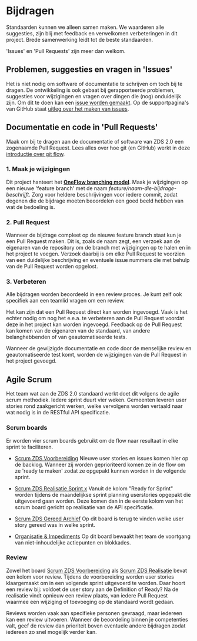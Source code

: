 # Bijdragen

Standaarden kunnen we alleen samen maken. We waarderen alle suggesties, zijn blij met feedback en verwelkomen verbeteringen in dit project. Brede samenwerking leidt tot de beste standaarden.

'Issues' en 'Pull Requests' zijn meer dan welkom.


## Problemen, suggesties en vragen in 'Issues'

Het is niet nodig om software of documentatie te schrijven om toch bij te dragen. De ontwikkeling is ook gebaat bij gerapporteerde problemen, suggesties voor wijzigingen en vragen over dingen die (nog) onduidelijk zijn. Om dit te doen kan een [issue worden gemaakt](https://github.com/VNG-Realisatie/gemma-zaken/issues). Op de supportpagina's van GitHub staat [uitleg over het maken van issues](https://help.github.com/articles/creating-an-issue/).


## Documentatie en code in 'Pull Requests'

Maak om bij te dragen aan de documentatie of software van ZDS 2.0 een zogenaamde Pull Request. Lees alles over hoe git (en GitHub) werkt in deze [introductie over git flow](https://guides.github.com/introduction/flow/).

### 1. Maak je wijzigingen

Dit project hanteert het **[OneFlow branching model](http://endoflineblog.com/oneflow-a-git-branching-model-and-workflow)**. Maak je wijzigingen op een nieuwe 'feature branch' met de naam *feature/naam-die-bijdrage-beschrijft*. Zorg voor heldere beschrijvingen voor iedere commit, zodat degenen die de bijdrage moeten beoordelen een goed beeld hebben van wat de bedoeling is.

### 2. Pull Request

Wanneer de bijdrage compleet op de nieuwe feature branch staat kun je een Pull Request maken. Dit is, zoals de naam zegt, een verzoek aan de eigenaren van de repository om de branch met wijzigingen op te halen en in het project te voegen. Verzoek daarbij is om elke Pull Request te voorzien van een duidelijke beschrijving en eventuele issue nummers die met behulp van de Pull Request worden opgelost.

### 3. Verbeteren

Alle bijdragen worden beoordeeld in een review proces. Je kunt zelf ook specifiek aan een teamlid vragen om een review.

Het kan zijn dat een Pull Request direct kan worden ingevoegd. Vaak is het echter nodig om nog het e.e.a. te verbeteren aan de Pull Request voordat deze in het project kan worden ingevoegd. Feedback op de Pull Request kan komen van de eigenaren van de standaard, van andere belanghebbenden of van geautomatiseerde tests.

Wanneer de gewijzigde documentatie en code door de menselijke review en geautomatiseerde test komt, worden de wijzigingen van de Pull Request in het project gevoegd.


## Agile Scrum

Het team wat aan de ZDS 2.0 standaard werkt doet dit volgens de agile scrum methodiek. Iedere sprint duurt vier weken. Gemeenten leveren user stories rond zaakgericht werken, welke vervolgens worden vertaald naar wat nodig is in de RESTful API specificatie.

### Scrum boards
Er worden vier scrum boards gebruikt om de flow naar resultaat in elke sprint te faciliteren.

- [Scrum ZDS Voorbereiding](https://github.com/VNG-Realisatie/gemma-zaken/projects/1)
  Nieuwe user stories en issues komen hier op de backlog. Wanneer zij worden geprioriteerd komen ze in de flow om ze 'ready te maken' zodat ze opgepakt kunnen worden in de volgende sprint.

- [Scrum ZDS Realisatie Sprint x](https://github.com/VNG-Realisatie/gemma-zaken/projects/3)
  Vanuit de kolom "Ready for Sprint" worden tijdens de maandelijkse sprint planning userstories opgepakt die uitgevoerd gaan worden. Deze komen dan in de eerste kolom van het scrum board gericht op realisatie van de API specificatie.

- [Scrum ZDS Gereed Archief](https://github.com/VNG-Realisatie/gemma-zaken/projects/4)
  Op dit board is terug te vinden welke user story gereed was in welke sprint.

- [Organisatie & Impediments](https://github.com/VNG-Realisatie/gemma-zaken/projects/2)
  Op dit board bewaakt het team de voortgang van niet-inhoudelijke actiepunten en blokkades.

### Review

Zowel het board [Scrum ZDS Voorbereiding](https://github.com/VNG-Realisatie/gemma-zaken/projects/1) als [Scrum ZDS Realisatie](https://github.com/VNG-Realisatie/gemma-zaken/projects/3) bevat een kolom voor review. Tijdens de voorbereiding worden user stories klaargemaakt om in een volgende sprint uitgevoerd te worden. Daar hoort een review bij: voldoet de user story aan de Definition of Ready? Na de realisatie vindt opnieuw een review plaats, van iedere Pull Request waarmee een wijziging of toevoeging op de standaard wordt gedaan.

Reviews worden vaak aan specifieke personen gevraagd, maar iedereen kan een review uitvoeren. Wanneer de beoordeling binnen je competenties valt, geef de review dan prioriteit boven eventuele andere bijdragen zodat iedereen zo snel mogelijk verder kan.
